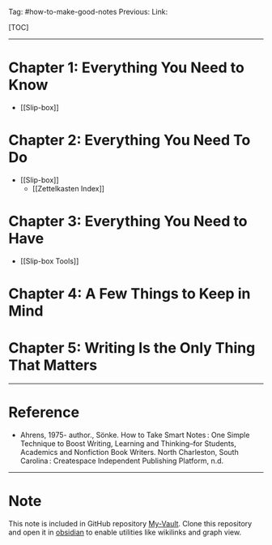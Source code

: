 Tag: #how-to-make-good-notes
Previous: 
Link: 

[TOC]

---

# Chapter 1: Everything You Need to Know

- [[Slip-box]]

# Chapter 2: Everything You Need To Do

- [[Slip-box]]
	- [[Zettelkasten Index]]

# Chapter 3: Everything You Need to Have

- [[Slip-box Tools]]

# Chapter 4: A Few Things to Keep in Mind

# Chapter 5: Writing Is the Only Thing That Matters

---

# Reference

- Ahrens, 1975- author., Sönke. How to Take Smart Notes : One Simple Technique to Boost Writing, Learning and Thinking–for Students, Academics and Nonfiction Book Writers. North Charleston, South Carolina : Createspace Independent Publishing Platform, n.d.

---

# Note

This note is included in GitHub repository [My-Vault](https://github.com/LittleD3092/My-Vault.git). Clone this repository and open it in [obsidian](https://obsidian.md/) to enable utilities like wikilinks and graph view.